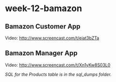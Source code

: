 # week-12-bamazon


## Bamazon Customer App

Video:
http://www.screencast.com/t/eiat3bZTa


## Bamazon Manager App

Video:
http://www.screencast.com/t/Xn1yKw8S03L0


*SQL for the Products table is in the sql_dumps folder.*